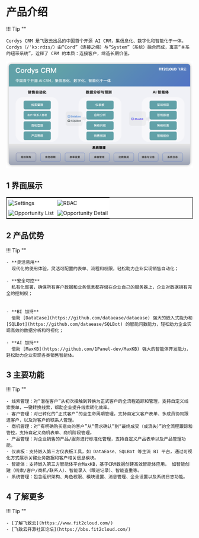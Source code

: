# 产品介绍

!!! Tip ""

    Cordys CRM 是飞致云出品的中国首个开源 AI CRM，集信息化、数字化和智能化于一体。Cordys（/ˈkɔːrdɪs/）由“Cord”（连接之绳）与“System”（系统）融合而成，寓意“关系的纽带系统”，诠释了 CRM 的本质：连接客户，缔造长期价值。

![整体架构](./img/index/system-arch.png)

## 1 界面展示

<table style="border-collapse: collapse; border: 1px solid black;">
  <tr>
    <td style="padding: 5px;background-color:#fff;"><img src= "https://resource.fit2cloud.com/1panel/cordys-crm/img/setting.png" alt="Settings" /></td>
    <td style="padding: 5px;background-color:#fff;"><img src= "https://resource.fit2cloud.com/1panel/cordys-crm/img/rbac.png" alt="RBAC" /></td>
  </tr>
  <tr>
    <td style="padding: 5px;background-color:#fff;"><img src= "https://resource.fit2cloud.com/1panel/cordys-crm/img/opportunity.png" alt="Opportunity List" /></td>
    <td style="padding: 5px;background-color:#fff;"><img src= "https://resource.fit2cloud.com/1panel/cordys-crm/img/opportunity-detail.png" alt="Opportunity Detail" /></td>
  </tr>
</table>

## 2 产品优势 

!!! Tip "" 

    - **灵活易用**      
      现代化的使用体验，灵活可配置的表单、流程和权限，轻松助力企业实现销售自动化；

    - **安全可控**    
      私有化部署，确保所有客户数据和业务信息都存储在企业自己的服务器上，企业对数据拥有完全的控制权；


    - **BI 加持**      
      借助 [DataEase](https://github.com/dataease/dataease) 强大的嵌入式能力和 [SQLBot](https://github.com/dataease/SQLBot) 的智能问数能力，轻松助力企业实现高效的数据分析和可视化；

    - **AI 加持**    
      借助 [MaxKB](https://github.com/1Panel-dev/MaxKB) 强大的智能体开发能力，轻松助力企业实现各类销售智能体。


## 3 主要功能

!!! Tip ""

    - 线索管理：对“潜在客户”从初次接触到转换为正式客户的全流程追踪和管理，支持自定义线索表单，一键转换线索，帮助企业提升线索转化效率。
    - 客户管理：对已转化的“正式客户”的全生命周期管理，支持自定义客户表单、多成员协同跟进客户，以及对客户的联系人管理。
    - 商机管理：对“有明确购买意向的客户”从“需求确认”到“最终成交（或流失）”的全流程跟踪和管控，支持自定义商机表单、商机阶段管理。
    - 产品管理：对企业销售的产品/服务进行标准化管理，支持自定义产品表单以及产品管理功能。
    - 仪表板：支持嵌入第三方仪表板工具，如 DataEase、SQLBot 等主流 BI 平台，通过可视化方式展示关键业务数据和客户相关信息模块。
    - 智能体：支持嵌入第三方智能体平台MaxKB，基于CRM数据创建高效智能体应用， 如智能创建（线索/客户/商机/联系人）、智能录入（跟进记录）、智能查重等。
    - 系统管理：包含组织架构、角色权限、模块设置、消息管理、企业设置以及系统日志功能。


## 4  了解更多

!!! Tip ""

    - [了解飞致云](https://www.fit2cloud.com/) 
    - [飞致云开源社区论坛](https://bbs.fit2cloud.com/)

